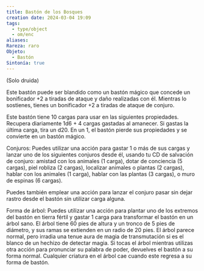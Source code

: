 ```yaml
---
title: Bastón de los Bosques
creation date: 2024-03-04 19:09
tags:
  - type/object
  - om/enc
aliases: 
Rareza: raro
Objeto:
  - Bastón
Sintonía: true
---
```

(Solo druida)

Este bastón puede ser blandido como un bastón mágico que concede un bonificador +2 a tiradas de ataque y daño realizadas con él. Mientras lo sostienes, tienes un bonificador +2 a tiradas de ataque de conjuro.

Este bastón tiene 10 cargas para usar en las siguientes propiedades. Recupera diariamente 1d6 + 4 cargas gastadas al amanecer. Si gastas la última carga, tira un d20. En un 1, el bastón pierde sus propiedades y se convierte en un bastón mágico.

Conjuros: Puedes utilizar una acción para gastar 1 o más de sus cargas y lanzar uno de los siguientes conjuros desde él, usando tu CD de salvación de conjuro: amistad con los animales (1 carga), dotar de conciencia (5 cargas), piel robliza (2 cargas), localizar animales o plantas (2 cargas), hablar con los animales (1 carga), hablar con las plantas (3 cargas), o
muro de espinas (6 cargas).

Puedes también emplear una acción para lanzar el conjuro pasar sin dejar rastro desde el bastón sin utilizar carga alguna.

Forma de árbol: Puedes utilizar una acción para plantar uno de los extremos del bastón en tierra fértil y gastar 1 carga para transformar el bastón en un árbol sano. El árbol tiene 60 pies de altura y un tronco de 5 pies de diámetro, y sus ramas se extienden en un radio de 20 pies. El árbol parece normal, pero irradia una tenue aura de magia de transmutación si es el blanco de un hechizo de detectar magia. Si tocas el árbol mientras utilizas otra acción para pronunciar su palabra de poder, devuelves el bastón a su forma normal. Cualquier criatura en el árbol cae cuando este regresa a su forma de bastón.